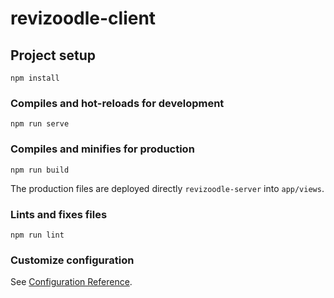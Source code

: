 # revizoodle-client

## Project setup
```
npm install
```

### Compiles and hot-reloads for development
```
npm run serve
```

### Compiles and minifies for production
```
npm run build
```
The production files are deployed directly `revizoodle-server` into `app/views`.

### Lints and fixes files
```
npm run lint
```

### Customize configuration
See [Configuration Reference](https://cli.vuejs.org/config/).
